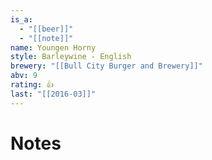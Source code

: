 ```yaml
---
is_a:
  - "[[beer]]"
  - "[[note]]"
name: Youngen Horny
style: Barleywine - English
brewery: "[[Bull City Burger and Brewery]]"
abv: 9
rating: 👍
last: "[[2016-03]]"
---
```

# Notes

